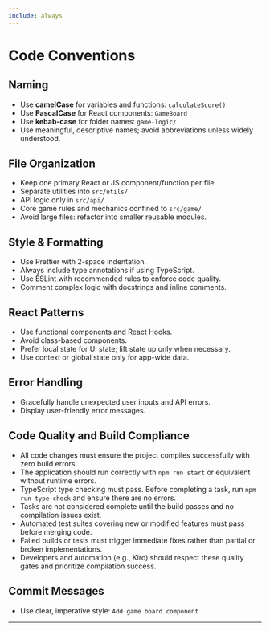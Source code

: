 ```yaml
---
include: always
---
```


# Code Conventions

## Naming
- Use **camelCase** for variables and functions: `calculateScore()`
- Use **PascalCase** for React components: `GameBoard`
- Use **kebab-case** for folder names: `game-logic/`
- Use meaningful, descriptive names; avoid abbreviations unless widely understood.

## File Organization
- Keep one primary React or JS component/function per file.
- Separate utilities into `src/utils/`
- API logic only in `src/api/`
- Core game rules and mechanics confined to `src/game/`
- Avoid large files: refactor into smaller reusable modules.

## Style & Formatting
- Use Prettier with 2-space indentation.
- Always include type annotations if using TypeScript.
- Use ESLint with recommended rules to enforce code quality.
- Comment complex logic with docstrings and inline comments.

## React Patterns
- Use functional components and React Hooks.
- Avoid class-based components.
- Prefer local state for UI state; lift state up only when necessary.
- Use context or global state only for app-wide data.

## Error Handling
- Gracefully handle unexpected user inputs and API errors.
- Display user-friendly error messages.

## Code Quality and Build Compliance

- All code changes must ensure the project compiles successfully with zero build errors.
- The application should run correctly with `npm run start` or equivalent without runtime errors.
- TypeScript type checking must pass. Before completing a task, run `npm run type-check` and ensure there are no errors.
- Tasks are not considered complete until the build passes and no compilation issues exist.
- Automated test suites covering new or modified features must pass before merging code.
- Failed builds or tests must trigger immediate fixes rather than partial or broken implementations.
- Developers and automation (e.g., Kiro) should respect these quality gates and prioritize compilation success.

## Commit Messages
- Use clear, imperative style: `Add game board component`  
---